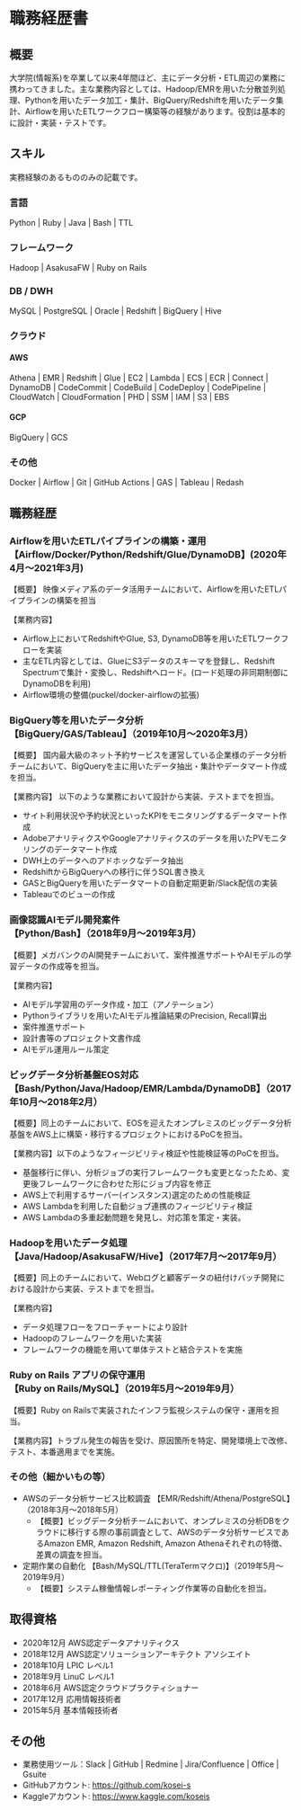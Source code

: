 # 職務経歴書

## 概要

大学院(情報系)を卒業して以来4年間ほど、主にデータ分析・ETL周辺の業務に携わってきました。主な業務内容としては、Hadoop/EMRを用いた分散並列処理、Pythonを用いたデータ加工・集計、BigQuery/Redshiftを用いたデータ集計、Airflowを用いたETLワークフロー構築等の経験があります。役割は基本的に設計・実装・テストです。

## スキル

実務経験のあるもののみの記載です。

### 言語

Python | Ruby | Java | Bash | TTL

### フレームワーク

Hadoop | AsakusaFW | Ruby on Rails

### DB / DWH

MySQL | PostgreSQL | Oracle | Redshift | BigQuery | Hive

### クラウド

#### AWS

Athena | EMR | Redshift | Glue | EC2 | Lambda | ECS | ECR | Connect | DynamoDB | CodeCommit | CodeBuild | CodeDeploy | CodePipeline | CloudWatch | CloudFormation | PHD | SSM | IAM | S3 | EBS

#### GCP

BigQuery | GCS

### その他

Docker | Airflow | Git | GitHub Actions | GAS | Tableau | Redash

## 職務経歴

### Airflowを用いたETLパイプラインの構築・運用<br>【Airflow/Docker/Python/Redshift/Glue/DynamoDB】(2020年4月〜2021年3月)

【概要】 映像メディア系のデータ活用チームにおいて、Airflowを用いたETLパイプラインの構築を担当

【業務内容】
  - Airflow上においてRedshiftやGlue, S3, DynamoDB等を用いたETLワークフローを実装
  - 主なETL内容としては、GlueにS3データのスキーマを登録し、Redshift Spectrumで集計・変換し、Redshiftへロード。(ロード処理の非同期制御にDynamoDBを利用)
  - Airflow環境の整備(puckel/docker-airflowの拡張)

### BigQuery等を用いたデータ分析<br>【BigQuery/GAS/Tableau】（2019年10月〜2020年3月）

【概要】 国内最大級のネット予約サービスを運営している企業様のデータ分析チームにおいて、BigQueryを主に用いたデータ抽出・集計やデータマート作成を担当。

【業務内容】 以下のような業務において設計から実装、テストまでを担当。
  - サイト利用状況や予約状況といったKPIをモニタリングするデータマート作成
  - AdobeアナリティクスやGoogleアナリティクスのデータを用いたPVモニタリングのデータマート作成
  - DWH上のデータへのアドホックなデータ抽出
  - RedshiftからBigQueryへの移行に伴うSQL書き換え
  - GASとBigQueryを用いたデータマートの自動定期更新/Slack配信の実装
  - Tableauでのビューの作成

### 画像認識AIモデル開発案件<br>【Python/Bash】（2018年9月〜2019年3月）

【概要】メガバンクのAI開発チームにおいて、案件推進サポートやAIモデルの学習データの作成等を担当。

【業務内容】
  - AIモデル学習用のデータ作成・加工（アノテーション）
  - Pythonライブラリを用いたAIモデル推論結果のPrecision, Recall算出
  - 案件推進サポート
  - 設計書等のプロジェクト文書作成
  - AIモデル運用ルール策定

### ビッグデータ分析基盤EOS対応<br>【Bash/Python/Java/Hadoop/EMR/Lambda/DynamoDB】（2017年10月〜2018年2月）

【概要】同上のチームにおいて、EOSを迎えたオンプレミスのビッグデータ分析基盤をAWS上に構築・移行するプロジェクトにおけるPoCを担当。

【業務内容】以下のようなフィージビリティ検証や性能検証等のPoCを担当。
  - 基盤移行に伴い、分析ジョブの実行フレームワークも変更となったため、変更後フレームワークに合わせた形にジョブ内容を修正
  - AWS上で利用するサーバー(インスタンス)選定のための性能検証
  - AWS Lambdaを利用した自動ジョブ連携のフィージビリティ検証
  - AWS Lambdaの多重起動問題を発見し、対応策を策定・実装。

### Hadoopを用いたデータ処理<br>【Java/Hadoop/AsakusaFW/Hive】（2017年7月〜2017年9月）

【概要】同上のチームにおいて、Webログと顧客データの紐付けバッチ開発における設計から実装、テストまでを担当。

【業務内容】
  - データ処理フローをフローチャートにより設計
  - Hadoopのフレームワークを用いた実装
  - フレームワークの機能を用いて単体テストと結合テストを実施

### Ruby on Rails アプリの保守運用<br>【Ruby on Rails/MySQL】（2019年5月〜2019年9月）

【概要】Ruby on Railsで実装されたインフラ監視システムの保守・運用を担当。

【業務内容】トラブル発生の報告を受け、原因箇所を特定、開発環境上で改修、テスト、本番適用までを実施。

### その他（細かいもの等）

- AWSのデータ分析サービス比較調査 【EMR/Redshift/Athena/PostgreSQL】（2018年3月〜2018年5月）
  - 【概要】ビッグデータ分析チームにおいて、オンプレミスの分析DBをクラウドに移行する際の事前調査として、AWSのデータ分析サービスであるAmazon EMR, Amazon Redshift, Amazon Athenaそれぞれの特徴、差異の調査を担当。
- 定期作業の自動化 【Bash/MySQL/TTL(TeraTermマクロ)】（2019年5月〜2019年9月）
  - 【概要】システム稼働情報レポーティング作業等の自動化を担当。

## 取得資格

- 2020年12月  AWS認定データアナリティクス
- 2018年12月  AWS認定ソリューションアーキテクト アソシエイト
- 2018年10月  LPIC レベル1
- 2018年9月  LinuC レベル1
- 2018年6月  AWS認定クラウドプラクティショナー
- 2017年12月  応用情報技術者
- 2015年5月  基本情報技術者

## その他

- 業務使用ツール：Slack | GitHub | Redmine | Jira/Confluence | Office | Gsuite
- GitHubアカウント: https://github.com/kosei-s
- Kaggleアカウント: https://www.kaggle.com/koseis

